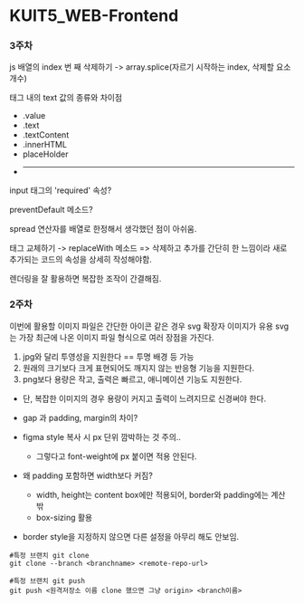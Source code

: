 # KUIT5_WEB-Frontend

### 3주차

js 배열의 index 번 째 삭제하기
-> array.splice(자르기 시작하는 index, 삭제할 요소 개수)

태그 내의 text 값의 종류와 차이점

- .value
- .text
- .textContent
- .innerHTML
- placeHolder
- ***

input 태그의 'required' 속성?

preventDefault 메소드?

spread 연산자를 배열로 한정해서 생각했던 점이 아쉬움.

태그 교체하기
-> replaceWith 메소드
=> 삭제하고 추가를 간단히 한 느낌이라 새로 추가되는 코드의 속성을 상세히 작성해야함.

렌더링을 잘 활용하면 복잡한 조작이 간결해짐.

### 2주차

이번에 활용할 이미지 파일은 간단한 아이콘 같은 경우 svg 확장자 이미지가 유용
svg는 가장 최근에 나온 이미지 파일 형식으로 여러 장점을 가진다.

1. jpg와 달리 투영성을 지원한다 == 투명 배경 등 가능
2. 원래의 크기보다 크게 표현되어도 깨지지 않는 반응형 기능을 지원한다.
3. png보다 용량은 작고, 출력은 빠르고, 애니메이션 기능도 지원한다.

- 단, 복잡한 이미지의 경우 용량이 커지고 출력이 느려지므로 신경써야 한다.

- gap 과 padding, margin의 차이?
- figma style 복사 시 px 단위 깜박하는 것 주의..
  - 그렇다고 font-weight에 px 붙이면 적용 안된다.
- 왜 padding 포함하면 width보다 커짐?
  - width, height는 content box에만 적용되어, border와 padding에는 계산 밖
  - box-sizing 활용
- border style을 지정하지 않으면 다른 설정을 아무리 해도 안보임.

```
#특정 브랜치 git clone
git clone --branch <branchname> <remote-repo-url>

#특정 브랜치 git push
git push <원격저장소 이름 clone 했으면 그냥 origin> <branch이름>
```
